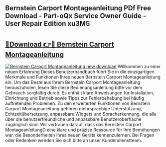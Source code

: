 ## Bernstein Carport Montageanleitung PDf Free Download - Part-oQx Service Owner Guide - User Repair Edition xu3M5

# <h2><a href="http://df7atd.blite.top/?on=Bernstein+Carport+Montageanleitung">🔗Download 👉🔴 Bernstein Carport Montageanleitung</a></h2>

[![Bernstein Carport Montageanleitung new download](https://i.imgur.com/lujVjoI.png)](http://df7atd.blite.top/?on=Bernstein+Carport+Montageanleitung)
Willkommen zu einer neuen Erfahrung Dieses Benutzerhandbuch führt Sie in die einzigartigen Merkmale und Funktionen Ihres neuen Bernstein Carport Montageanleitung ein. Um das Beste aus Ihrem Bernstein Carport Montageanleitung herauszuholen, lesen Sie diese Bedienungsanleitung bitte vor dem Gebrauch sorgfältig durch. Es enthält klare Anweisungen für Installation, Einrichtung und Betrieb sowie Tipps zur Fehlerbehebung bei häufig auftretenden Problemen. Zu den erweiterten Funktionen von Bernstein Carport Montageanleitung gehören mehrsprachige Unterstützung, Echtzeitübersetzung, anpassbare Widgets und Spracherkennung, die alle über die benutzerfreundliche und anpassbare Benutzeroberfläche zugänglich sind. Wir vertrauen darauf, dass das Bernstein Carport MontageanleitungD eine klare und präzise Ressource für Ihre Bemühungen war, die Besonderheiten Ihres neuen Geräts kennenzulernen. Bei Fragen oder Bedenken wenden Sie sich bitte an unser Kundendienstteam.
